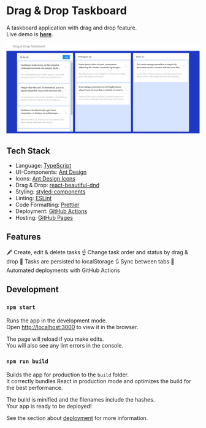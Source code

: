 # Drag & Drop Taskboard

A taskboard application with drag and drop feature.  
Live demo is **[here](https://onderonur.github.io/drag-and-drop-taskboard/)**.

<img src="./screenshots/example.jpg" />

## Tech Stack

* Language: [TypeScript](https://www.typescriptlang.org/)
* UI-Components: [Ant Design](https://ant.design/)
* Icons: [Ant Design Icons](https://ant.design/components/icon/)
* Drag & Drop: [react-beautiful-dnd](https://github.com/atlassian/react-beautiful-dnd)
* Styling: [styled-components](https://styled-components.com/)
* Linting: [ESLint](https://eslint.org/)
* Code Formatting: [Prettier](https://prettier.io/)
* Deployment: [GitHub Actions](https://github.com/features/actions)
* Hosting: [GitHub Pages](https://pages.github.com/)

## Features

🖋 Create, edit & delete tasks
☝ Change task order and status by drag & drop
💾 Tasks are persisted to localStorage
🔃 Sync between tabs
🚀 Automated deployments with GitHub Actions

## Development
### `npm start`

Runs the app in the development mode.\
Open [http://localhost:3000](http://localhost:3000) to view it in the browser.

The page will reload if you make edits.\
You will also see any lint errors in the console.

### `npm run build`

Builds the app for production to the `build` folder.\
It correctly bundles React in production mode and optimizes the build for the best performance.

The build is minified and the filenames include the hashes.\
Your app is ready to be deployed!

See the section about [deployment](https://facebook.github.io/create-react-app/docs/deployment) for more information.
